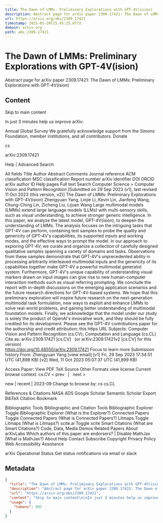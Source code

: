 ```yaml
---
title: The Dawn of LMMs: Preliminary Explorations with GPT-4V(ision)
description: Abstract page for arXiv paper 2309.17421: The Dawn of LMMs: Preliminary Explorations with GPT-4V(ision)
url: https://arxiv.org/abs/2309.17421
timestamp: 2025-01-20T15:45:25.077Z
domain: arxiv.org
path: abs_2309.17421
---
```


# The Dawn of LMMs: Preliminary Explorations with GPT-4V(ision)


Abstract page for arXiv paper 2309.17421: The Dawn of LMMs: Preliminary Explorations with GPT-4V(ision)


## Content

Skip to main content

In just 3 minutes help us improve arXiv:

Annual Global Survey
We gratefully acknowledge support from the Simons Foundation, member institutions, and all contributors.
Donate
>
cs
>
arXiv:2309.17421

Help | Advanced Search

All fields
Title
Author
Abstract
Comments
Journal reference
ACM classification
MSC classification
Report number
arXiv identifier
DOI
ORCID
arXiv author ID
Help pages
Full text
Search
Computer Science > Computer Vision and Pattern Recognition
[Submitted on 29 Sep 2023 (v1), last revised 11 Oct 2023 (this version, v2)]
The Dawn of LMMs: Preliminary Explorations with GPT-4V(ision)
Zhengyuan Yang, Linjie Li, Kevin Lin, Jianfeng Wang, Chung-Ching Lin, Zicheng Liu, Lijuan Wang
Large multimodal models (LMMs) extend large language models (LLMs) with multi-sensory skills, such as visual understanding, to achieve stronger generic intelligence. In this paper, we analyze the latest model, GPT-4V(ision), to deepen the understanding of LMMs. The analysis focuses on the intriguing tasks that GPT-4V can perform, containing test samples to probe the quality and genericity of GPT-4V's capabilities, its supported inputs and working modes, and the effective ways to prompt the model. In our approach to exploring GPT-4V, we curate and organize a collection of carefully designed qualitative samples spanning a variety of domains and tasks. Observations from these samples demonstrate that GPT-4V's unprecedented ability in processing arbitrarily interleaved multimodal inputs and the genericity of its capabilities together make GPT-4V a powerful multimodal generalist system. Furthermore, GPT-4V's unique capability of understanding visual markers drawn on input images can give rise to new human-computer interaction methods such as visual referring prompting. We conclude the report with in-depth discussions on the emerging application scenarios and the future research directions for GPT-4V-based systems. We hope that this preliminary exploration will inspire future research on the next-generation multimodal task formulation, new ways to exploit and enhance LMMs to solve real-world problems, and gaining better understanding of multimodal foundation models. Finally, we acknowledge that the model under our study is solely the product of OpenAI's innovative work, and they should be fully credited for its development. Please see the GPT-4V contributions paper for the authorship and credit attribution: this https URL
Subjects:	Computer Vision and Pattern Recognition (cs.CV); Computation and Language (cs.CL)
Cite as:	arXiv:2309.17421 [cs.CV]
 	(or arXiv:2309.17421v2 [cs.CV] for this version)
 	
https://doi.org/10.48550/arXiv.2309.17421
Focus to learn more
Submission history
From: Zhengyuan Yang [view email]
[v1] Fri, 29 Sep 2023 17:34:51 UTC (41,898 KB)
[v2] Wed, 11 Oct 2023 05:07:37 UTC (41,899 KB)

Access Paper:
View PDF
TeX Source
Other Formats
view license
Current browse context:
cs.CV
< prev   |   next >

new | recent | 2023-09
Change to browse by:
cs
cs.CL

References & Citations
NASA ADS
Google Scholar
Semantic Scholar
Export BibTeX Citation
Bookmark
 
Bibliographic Tools
Bibliographic and Citation Tools
Bibliographic Explorer Toggle
Bibliographic Explorer (What is the Explorer?)
Connected Papers Toggle
Connected Papers (What is Connected Papers?)
Litmaps Toggle
Litmaps (What is Litmaps?)
scite.ai Toggle
scite Smart Citations (What are Smart Citations?)
Code, Data, Media
Demos
Related Papers
About arXivLabs
Which authors of this paper are endorsers? | Disable MathJax (What is MathJax?)
About
Help
Contact
Subscribe
Copyright
Privacy Policy
Web Accessibility Assistance

arXiv Operational Status 
Get status notifications via email or slack

## Metadata

```json
{
  "title": "The Dawn of LMMs: Preliminary Explorations with GPT-4V(ision)",
  "description": "Abstract page for arXiv paper 2309.17421: The Dawn of LMMs: Preliminary Explorations with GPT-4V(ision)",
  "url": "https://arxiv.org/abs/2309.17421",
  "content": "Skip to main content\n\nIn just 3 minutes help us improve arXiv:\n\nAnnual Global Survey\nWe gratefully acknowledge support from the Simons Foundation, member institutions, and all contributors.\nDonate\n>\ncs\n>\narXiv:2309.17421\n\nHelp | Advanced Search\n\nAll fields\nTitle\nAuthor\nAbstract\nComments\nJournal reference\nACM classification\nMSC classification\nReport number\narXiv identifier\nDOI\nORCID\narXiv author ID\nHelp pages\nFull text\nSearch\nComputer Science > Computer Vision and Pattern Recognition\n[Submitted on 29 Sep 2023 (v1), last revised 11 Oct 2023 (this version, v2)]\nThe Dawn of LMMs: Preliminary Explorations with GPT-4V(ision)\nZhengyuan Yang, Linjie Li, Kevin Lin, Jianfeng Wang, Chung-Ching Lin, Zicheng Liu, Lijuan Wang\nLarge multimodal models (LMMs) extend large language models (LLMs) with multi-sensory skills, such as visual understanding, to achieve stronger generic intelligence. In this paper, we analyze the latest model, GPT-4V(ision), to deepen the understanding of LMMs. The analysis focuses on the intriguing tasks that GPT-4V can perform, containing test samples to probe the quality and genericity of GPT-4V's capabilities, its supported inputs and working modes, and the effective ways to prompt the model. In our approach to exploring GPT-4V, we curate and organize a collection of carefully designed qualitative samples spanning a variety of domains and tasks. Observations from these samples demonstrate that GPT-4V's unprecedented ability in processing arbitrarily interleaved multimodal inputs and the genericity of its capabilities together make GPT-4V a powerful multimodal generalist system. Furthermore, GPT-4V's unique capability of understanding visual markers drawn on input images can give rise to new human-computer interaction methods such as visual referring prompting. We conclude the report with in-depth discussions on the emerging application scenarios and the future research directions for GPT-4V-based systems. We hope that this preliminary exploration will inspire future research on the next-generation multimodal task formulation, new ways to exploit and enhance LMMs to solve real-world problems, and gaining better understanding of multimodal foundation models. Finally, we acknowledge that the model under our study is solely the product of OpenAI's innovative work, and they should be fully credited for its development. Please see the GPT-4V contributions paper for the authorship and credit attribution: this https URL\nSubjects:\tComputer Vision and Pattern Recognition (cs.CV); Computation and Language (cs.CL)\nCite as:\tarXiv:2309.17421 [cs.CV]\n \t(or arXiv:2309.17421v2 [cs.CV] for this version)\n \t\nhttps://doi.org/10.48550/arXiv.2309.17421\nFocus to learn more\nSubmission history\nFrom: Zhengyuan Yang [view email]\n[v1] Fri, 29 Sep 2023 17:34:51 UTC (41,898 KB)\n[v2] Wed, 11 Oct 2023 05:07:37 UTC (41,899 KB)\n\nAccess Paper:\nView PDF\nTeX Source\nOther Formats\nview license\nCurrent browse context:\ncs.CV\n< prev   |   next >\n\nnew | recent | 2023-09\nChange to browse by:\ncs\ncs.CL\n\nReferences & Citations\nNASA ADS\nGoogle Scholar\nSemantic Scholar\nExport BibTeX Citation\nBookmark\n \nBibliographic Tools\nBibliographic and Citation Tools\nBibliographic Explorer Toggle\nBibliographic Explorer (What is the Explorer?)\nConnected Papers Toggle\nConnected Papers (What is Connected Papers?)\nLitmaps Toggle\nLitmaps (What is Litmaps?)\nscite.ai Toggle\nscite Smart Citations (What are Smart Citations?)\nCode, Data, Media\nDemos\nRelated Papers\nAbout arXivLabs\nWhich authors of this paper are endorsers? | Disable MathJax (What is MathJax?)\nAbout\nHelp\nContact\nSubscribe\nCopyright\nPrivacy Policy\nWeb Accessibility Assistance\n\narXiv Operational Status \nGet status notifications via email or slack",
  "usage": {
    "tokens": 903
  }
}
```
